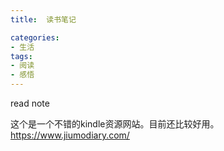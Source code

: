 ```yaml
---
title:  读书笔记

categories:
- 生活
tags:
- 阅读
- 感悟
---
```


read note

这个是一个不错的kindle资源网站。目前还比较好用。
https://www.jiumodiary.com/


